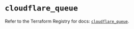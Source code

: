 # `cloudflare_queue`

Refer to the Terraform Registry for docs: [`cloudflare_queue`](https://registry.terraform.io/providers/cloudflare/cloudflare/5.3.0/docs/resources/queue).
